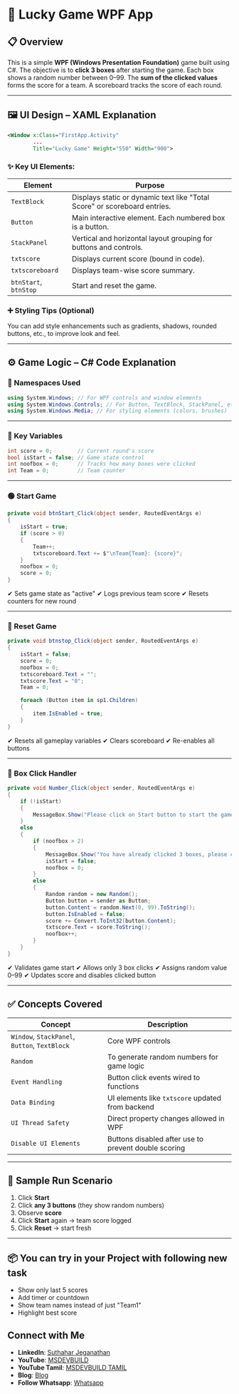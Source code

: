 # 🎲 Lucky Game WPF App 

## 📋 Overview

This is a simple **WPF (Windows Presentation Foundation)** game built using C#. The objective is to **click 3 boxes** after starting the game. Each box shows a random number between 0–99. The **sum of the clicked values** forms the score for a team. A scoreboard tracks the score of each round.

---

## 🖼️ UI Design – XAML Explanation

```xml
<Window x:Class="FirstApp.Activity"
        ...
        Title="Lucky Game" Height="550" Width="900">
```

### ✨ Key UI Elements:

| Element               | Purpose                                                                   |
| --------------------- | ------------------------------------------------------------------------- |
| `TextBlock`           | Displays static or dynamic text like "Total Score" or scoreboard entries. |
| `Button`              | Main interactive element. Each numbered box is a button.                  |
| `StackPanel`          | Vertical and horizontal layout grouping for buttons and controls.         |
| `txtscore`            | Displays current score (bound in code).                                   |
| `txtscoreboard`       | Displays team-wise score summary.                                         |
| `btnStart`, `btnStop` | Start and reset the game.                                                 |

### ➕ Styling Tips (Optional)

You can add style enhancements such as gradients, shadows, rounded buttons, etc., to improve look and feel.

---

## ⚙️ Game Logic – C# Code Explanation

### 🧩 Namespaces Used

```csharp
using System.Windows; // For WPF controls and window elements
using System.Windows.Controls; // For Button, TextBlock, StackPanel, etc.
using System.Windows.Media; // For styling elements (colors, brushes)
```

---

### 🧠 Key Variables

```csharp
int score = 0;        // Current round's score
bool isStart = false; // Game state control
int noofbox = 0;      // Tracks how many boxes were clicked
int Team = 0;         // Team counter
```

---

### 🟢 Start Game

```csharp
private void btnStart_Click(object sender, RoutedEventArgs e)
{
    isStart = true;
    if (score > 0)
    {
        Team++;
        txtscoreboard.Text += $"\nTeam{Team}: {score}";
    }
    noofbox = 0;
    score = 0;
}
```

✔ Sets game state as "active"
✔ Logs previous team score
✔ Resets counters for new round

---

### 🔴 Reset Game

```csharp
private void btnstop_Click(object sender, RoutedEventArgs e)
{
    isStart = false;
    score = 0;
    noofbox = 0;
    txtscoreboard.Text = "";
    txtscore.Text = "0";
    Team = 0;

    foreach (Button item in sp1.Children)
    {
        item.IsEnabled = true;
    }
}
```

✔ Resets all gameplay variables
✔ Clears scoreboard
✔ Re-enables all buttons

---

### 🎯 Box Click Handler

```csharp
private void Number_Click(object sender, RoutedEventArgs e)
{
    if (!isStart)
    {
        MessageBox.Show("Please click on Start button to start the game");
    }
    else
    {
        if (noofbox > 2)
        {
            MessageBox.Show("You have already clicked 3 boxes, please click on Reset");
            isStart = false;
            noofbox = 0;
        }
        else
        {
            Random random = new Random();
            Button button = sender as Button;
            button.Content = random.Next(0, 99).ToString();
            button.IsEnabled = false;
            score += Convert.ToInt32(button.Content);
            txtscore.Text = score.ToString();
            noofbox++;
        }
    }
}
```

✔ Validates game start
✔ Allows only 3 box clicks
✔ Assigns random value 0–99
✔ Updates score and disables clicked button

---

## ✅ Concepts Covered

| Concept                                       | Description                                          |
| --------------------------------------------- | ---------------------------------------------------- |
| `Window`, `StackPanel`, `Button`, `TextBlock` | Core WPF controls                                    |
| `Random`                                      | To generate random numbers for game logic            |
| `Event Handling`                              | Button click events wired to functions               |
| `Data Binding`                                | UI elements like `txtscore` updated from backend     |
| `UI Thread Safety`                            | Direct property changes allowed in WPF               |
| `Disable UI Elements`                         | Buttons disabled after use to prevent double scoring |

---

## 🧪 Sample Run Scenario

1. Click **Start**
2. Click **any 3 buttons** (they show random numbers)
3. Observe **score**
4. Click **Start** again → team score logged
5. Click **Reset** → start fresh

---

## 📦 You can try in your Project with following new task 

* Show only last 5 scores
* Add timer or countdown
* Show team names instead of just "Team1"
* Highlight best score

 ## Connect with Me
- **LinkedIn**: [Suthahar Jeganathan](https://www.linkedin.com/in/jssuthahar/)
- **YouTube**: [MSDEVBUILD](https://www.youtube.com/@MSDEVBUILD)
- **YouTube Tamil**: [MSDEVBUILD TAMIL](https://www.youtube.com/@MSDEVBUILDTamil)
- **Blog**: [Blog](https://www.msdevbuild.com/)
- **Follow Whatsapp**: [Whatsapp](https://www.whatsapp.com/channel/0029Va5j2rHEFeXcTlUhQB0J)
